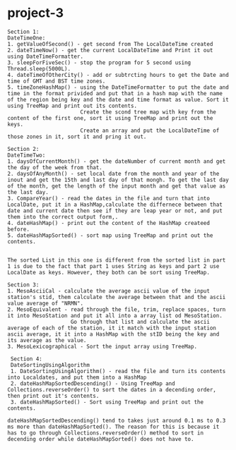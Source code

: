 # project-3

    Section 1:
    DateTimeOne:
    1. getValueOfSecond() - get second from The LocalDateTime created
    2. dateTimeNow() - get the current LocalDateTime and Print it out using DateTimeFormatter.
    3. sleepForFiveSec() - stop the program for 5 second using Thread.sleep(5000L).
    4. dateTimeOfOtherCity() - add or subtrcting hours to get the Date and time of GMT and BST time zones.
    5. timeZoneHashMap() - using the DateTimeFormatter to put the date and time in the format privided and put that in a hash map with the name of the region being key and the date and time format as value. Sort it using TreeMap and print out its contents.
                           Create the scond tree map with key from the content of the first one, sort it using TreeMap and print out the keys.
                           Create an array and put the LocalDateTime of those zones in it, sort it and pring it out.

    Section 2:
    DateTimeTwo:
    1. daysOfCurrentMonth() - get the dateNumber of current month and get the day of the week from that.
    2. daysOfAnyMonth() - set local date from the month and year of the inout and get the 15th and last day of that mongh. To get the last day of the month, get the length of the input month and get that value as the last day.
    3. CompareYear() - read the dates in the file and turn that into LocalDate, put it in a HashMap,calculate the differnece between that date and current date then see if they are leap year or not, and put them into the correct output form,.
    4. dateHashMap() - print out the content of the HashMap createed before.
    5. dateHashMapSorted() - sort map using TreeMap and print out the contents.
    
   
    The sorted List in this one is different from the sorted list in part 1 is due to the fact that part 1 uses String as keys and part 2 use LocalDate as keys. However, they both can be sort using TreeMap.
 
	Section 3: 
    1. MesoAsciiCal - calculate the average ascii value of the input station's stid, them calculate the average between that and the ascii value average of "NRMN".
    2. MesoEquivalent - read through the file, trim, replace spaces, turn it into MesoStation and put it all into a array list od MesoStation.
                        Go through that list and calculate the ascii average of each of the station, it it match with the input station ascii average, it it into a HashMap with the stID being the key and its average as the value.
    3. MesoLexicographical - Sort the input array using TreeMap.
				
     Section 4:
     DateSortingUsingAlgorithm
     1. DateSortingUsingAlgorithm() - read the file and turn its contents into Localdates, and put them into a HashMap
     2. dateHashMapSortedDescending() - Using TreeMap and Collections.reverseOrder() to sort the dates in a decending order, then print out it's contents.
     3. dateHashMapSorted() - Sort using TreeMap and print out the contents.

    dateHashMapSortedDescending() tend to takes just around 0.1 ms to 0.3 ms more than dateHashMapSorted(). The reason for this is because it has to go through Collections.reverseOrder() method to sort in decending order while dateHashMapSorted() does not have to.
